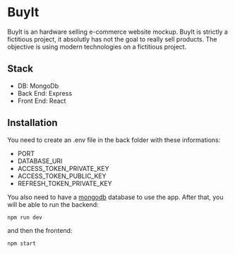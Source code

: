 # BuyIt

BuyIt is an hardware selling e-commerce website mockup.
BuyIt is strictly a fictitious project, it absolutly has not the goal to really sell products. The objective is using modern technologies on a fictitious project.

## Stack

- DB: MongoDb
- Back End: Express
- Front End: React

## Installation

You need to create an .env file in the back folder with these informations:

- PORT
- DATABASE_URI
- ACCESS_TOKEN_PRIVATE_KEY
- ACCESS_TOKEN_PUBLIC_KEY
- REFRESH_TOKEN_PRIVATE_KEY

You also need to have a [mongodb](https://www.mongodb.com/) database to use the app.
After that, you will be able to run the backend:

`npm run dev`

and then the frontend:

`npm start`
